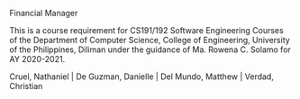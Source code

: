 Financial Manager

This is a course requirement for CS191/192 Software Engineering Courses of the Department of Computer Science, College of Engineering, University of the Philippines, Diliman under the guidance of Ma. Rowena C. Solamo for AY 2020-2021.

Cruel, Nathaniel | De Guzman, Danielle | Del Mundo, Matthew | Verdad, Christian
